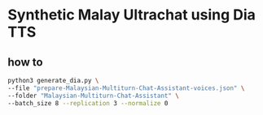 # Synthetic Malay Ultrachat using Dia TTS

## how to

```bash
python3 generate_dia.py \
--file "prepare-Malaysian-Multiturn-Chat-Assistant-voices.json" \
--folder "Malaysian-Multiturn-Chat-Assistant" \
--batch_size 8 --replication 3 --normalize 0
```